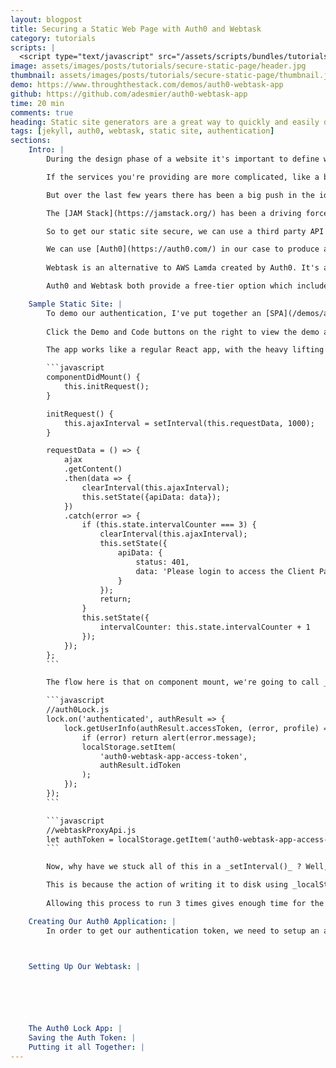```yaml
---
layout: blogpost
title: Securing a Static Web Page with Auth0 and Webtask
category: tutorials
scripts: |
  <script type="text/javascript" src="/assets/scripts/bundles/tutorials.js"></script>
image: assets/images/posts/tutorials/secure-static-page/header.jpg
thumbnail: assets/images/posts/tutorials/secure-static-page/thumbnail.jpg
demo: https://www.throughthestack.com/demos/auth0-webtask-app
github: https://github.com/adesmier/auth0-webtask-app
time: 20 min
comments: true
heading: Static site generators are a great way to quickly and easily develop a site that doesn't require a server backend. But sooner or later you'll want to start adding some features that require interaction with a server. A common feature is to provide a login, or password protect a page of the site. Trying to achieve this using a static site generator alone is not possible, but with the help of an identity management and function-as-a-service solution, you can easily secure sections or even your whole site.
tags: [jekyll, auth0, webtask, static site, authentication]
sections:
    Intro: |
        During the design phase of a website it's important to define what services it will be providing to your readers. This will go towards identifing what sofware to use in order to build, deploy and host it. If you're creating a simple blog site, your main service is just delivering flat files (your blog posts) to your readers. In this case you can utilise something like Jekyll and a static hosting site like Netlify.<br /><br />

        If the services you're providing are more complicated, like a booking system or payment processing, then your hosting would require a server to deal with multiple requests. This is where solutions like Wordpress and Shopify can come into play.<br /><br />

        But over the last few years there has been a big push in the idea of a ['serverless'](https://en.wikipedia.org/wiki/Serverless_computing) architecture when it comes to websites. What if you wanted to host a fairly simple website using Jekyll, but wanted to add a client-server type feature? You don't really want to use Wordpress because it's overkill for what you want and you don't really want to be tied to a Wordpress environment.<br /><br />

        The [JAM Stack](https://jamstack.org/) has been a driving force in finding a solution for this. Pioneered by the good folks at Netlify, it revolves around the idea that JavaScript is used to handle any dynamic processing on the client, API's are used to call third party databases or libraries and Markup for your pages is built by a static site generator.<br /><br />

        So to get our static site secure, we can use a third party API to perform the authentication for us. There are so many great services out there that provide an API for these kind of client-server type features; Contentful being one for a CMS and Auth0 is one for authentication and identity management.<br /><br />

        We can use [Auth0](https://auth0.com/) in our case to produce an authtication token for us. It's only when we have this token that we are allowed to access certain parts of the site. But how do we hide these certain parts behind our token? This is where our second API comes in: [Webtask](https://webtask.io/).<br /><br />
        
        Webtask is an alternative to AWS Lamda created by Auth0. It's a function-as-a-service solution that can integrate easily with Auth0 so you can get it to call a data endpoint and have it return that data to the client, only if it has a vaild auth token.<br /><br />

        Auth0 and Webtask both provide a free-tier option which includes more than enough for a blog-style site. So lets see how we can integrate authentication into a static site.

    Sample Static Site: |
        To demo our authentication, I've put together an [SPA](/demos/auth0-webtask-app) using Create React App and the Skeleton Boilerplate and hosted this on Netlify. This can simiulate a single page in your static site that, when requested, requires authentication in order to load that pages data from our Webtask endpoint.<br /><br />
        
        Click the Demo and Code buttons on the right to view the demo and code on Github. You can clone the repo, install the npm modules and then run `npm start` to run the app locally.<br /><br />

        The app works like a regular React app, with the heavy lifting done in the _Main.jsx_ component. Authentication using the Auth0 Lock app and the API request via Webtask is made in the _auth0Lock.js_ and _webtaskProxyApi.js_ modules repectively. Lets's look at the _requestData()_ function in _Main.jsx_:

        ```javascript
        componentDidMount() {
            this.initRequest();
        }

        initRequest() {
            this.ajaxInterval = setInterval(this.requestData, 1000);
        }

        requestData = () => {
            ajax
            .getContent()
            .then(data => {
                clearInterval(this.ajaxInterval);
                this.setState({apiData: data});
            })
            .catch(error => {
                if (this.state.intervalCounter === 3) {
                    clearInterval(this.ajaxInterval);
                    this.setState({
                        apiData: {
                            status: 401,
                            data: 'Please login to access the Client Page'
                        }
                    });
                    return;
                }
                this.setState({
                    intervalCounter: this.state.intervalCounter + 1
                });
            });
        };
        ```

        The flow here is that on component mount, we're going to call _requestData()_ every second until we've retrieved a token from the browsers local storage. _getContent()_ checks to see if we already have this token and if we don't, it rejects, and the user is prompted to login. When the user does login, this token is written to local storage, _getContent()_ sees that there is a token and uses that to make the API request. If that's successful, the promise resolves and the data is returned and rendered.

        ```javascript
        //auth0Lock.js
        lock.on('authenticated', authResult => {
            lock.getUserInfo(authResult.accessToken, (error, profile) => {
                if (error) return alert(error.message);
                localStorage.setItem(
                    'auth0-webtask-app-access-token',
                    authResult.idToken
                );
            });
        });
        ```

        ```javascript
        //webtaskProxyApi.js
        let authToken = localStorage.getItem('auth0-webtask-app-access-token');
        ```

        Now, why have we stuck all of this in a _setInterval()_ ? Well, once a token has been returned by the Auth0 Lock app in _lock.getUserInfo()_ it writes it to the browsers local storage and then runs it's redirect URL callback which, in this case, is just the URL of our app. Therefore, our component mounts again, _getContent()_ checks for a token using _localStorage.getItem()_ and... wait there isn't one!<br /><br />

        This is because the action of writing it to disk using _localStorage.setItem()_ takes longer than refresing the page and running _localStorage.getItem()_. So if we remove our _setInterval()_ we can't guarantee the token will be written fast enough before we try and access it.<br /><br />
        
        Allowing this process to run 3 times gives enough time for the token to be written. But we have to handle clearing our interval, so we track the attempts to read the token in our _intervalCounter_ and add this to our state. Once this hits 3, we can be fairly certain we don't have a token, so we clear the interval and prompt the user to login.

    Creating Our Auth0 Application: |
        In order to get our authentication token, we need to setup an app in Auth0. Setup a free acount with them, head over to your Dashboard and select Create Application



    Setting Up Our Webtask: |





    
    The Auth0 Lock App: |
    Saving the Auth Token: |
    Putting it all Together: |
---
```

